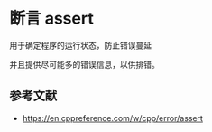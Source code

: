 # 断言 assert

用于确定程序的运行状态，防止错误蔓延

并且提供尽可能多的错误信息，以供排错。

## 参考文献

- https://en.cppreference.com/w/cpp/error/assert
        